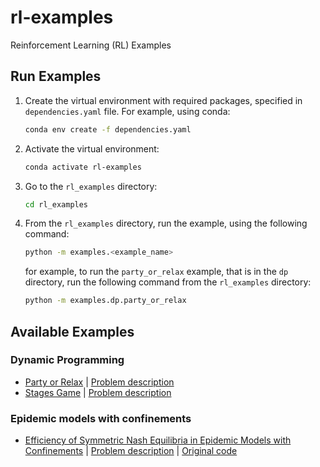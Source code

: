 # rl-examples

Reinforcement Learning (RL) Examples

## Run Examples

1. Create the virtual environment with required packages, specified in `dependencies.yaml` file. For example, using conda:

    ```bash
    conda env create -f dependencies.yaml
    ```

2. Activate the virtual environment:

    ```bash
    conda activate rl-examples
    ```

3. Go to the `rl_examples` directory:

    ```bash
    cd rl_examples
    ```

4. From the `rl_examples` directory, run the example, using the following command:

    ```bash
    python -m examples.<example_name>
    ```

    for example, to run the `party_or_relax` example, that is in the `dp` directory, run the following command from the `rl_examples` directory:

    ```bash
    python -m examples.dp.party_or_relax
    ```

## Available Examples

### Dynamic Programming

- [Party or Relax](rl_examples/examples/dp/party_or_relax.py) | [Problem description](https://artint.info/3e/html/ArtInt3e.Ch12.S5.html)
- [Stages Game](rl_examples/examples/dp/stages_game.py) | [Problem description](https://towardsdatascience.com/getting-started-with-markov-decision-processes-reinforcement-learning-ada7b4572ffb)

### Epidemic models with confinements
- [Efficiency of Symmetric Nash Equilibria in Epidemic Models with Confinements](examples/epidemic_with_confinements/paper_symmetric_nash_equilibria.py) | [Problem description](https://josudoncel.github.io/publicat/2023_Valuetools_SIRC_.pdf) | [Original code](https://github.com/josudoncel/StudentsCode/tree/main/MaiderSanchezJimenez)
